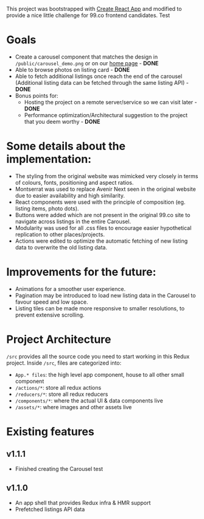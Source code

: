 This project was bootstrapped with [Create React App](https://github.com/facebookincubator/create-react-app) and modified to provide a nice little challenge for 99.co frontend candidates. Test

# Goals
- Create a carousel component that matches the design in `/public/carousel_demo.png` or on our [home page](https://www.99.co) - **DONE**
- Able to browse photos on listing card - **DONE**
- Able to fetch additional listings once reach the end of the carousel (Additional listing data can be fetched through the same listing API) - **DONE**
- Bonus points for:
  - Hosting the project on a remote server/service so we can visit later - **DONE**
  - Performance optimization/Architectural suggestion to the project that you deem worthy - **DONE**

# Some details about the implementation:
- The styling from the original website was mimicked very closely in terms of colours, fonts, positioning and aspect ratios.
- Montserrat was used to replace Avenir Next seen in the original website due to easier availability and high similarity.
- React components were used with the principle of composition (eg. listing items, photo dots).
- Buttons were added which are not present in the original 99.co site to navigate across listings in the entire Carousel.
- Modularity was used for all .css files to encourage easier hypothetical replication to other places/projects.
- Actions were edited to optimize the automatic fetching of new listing data to overwrite the old listing data.

# Improvements for the future:
- Animations for a smoother user experience.
- Pagination may be introduced to load new listing data in the Carousel to favour speed and low space.
- Listing tiles can be made more responsive to smaller resolutions, to prevent extensive scrolling.

# Project Architecture
`/src` provides all the source code you need to start working in this Redux project.
Inside `/src`, files are categorized into:
- `App.* files`: the high level app component, house to all other small component
- `/actions/*`: store all redux actions
- `/reducers/*`: store all redux reducers
- `/components/*`: where the actual UI & data components live
- `/assets/*`: where images and other assets live

# Existing features
## v1.1.1
- Finished creating the Carousel test

## v1.1.0
- An app shell that provides Redux infra & HMR support
- Prefetched listings API data
